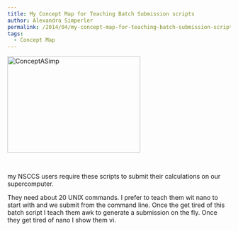 ```yaml
---
title: My Concept Map for Teaching Batch Submission scripts
author: Alexandra Simperler
permalink: /2014/04/my-concept-map-for-teaching-batch-submission-scripts/
tags:
  - Concept Map
---
```

[<img class="alignnone size-medium wp-image-6799" alt="ConceptASimp" src="http://teaching.software-carpentry.org/wp-content/uploads/2014/04/ConceptASimp-300x218.jpg" width="300" height="218" />][1]

&nbsp;

my NSCCS users require these scripts to submit their calculations on our supercomputer.

They need about 20 UNIX commands. I prefer to teach them wit nano to start with and we submit from the command line. Once the get tired of this batch script I teach them awk to generate a submission on the fly. Once they get tired of nano I show them vi.

&nbsp;

 [1]: http://teaching.software-carpentry.org/wp-content/uploads/2014/04/ConceptASimp.jpg
